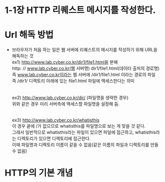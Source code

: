 # 1-1장 HTTP 리퀘스트 메시지를 작성한다.


# Url 해독 방법
  - 브라우저가 처음 하는 일은 웹 서버에 리퀘스트의 메시지를 작성하기 위해 URL을 해독하는 것<br/>
  ex1) http://www.lab.cyber.co.kr/dir1/file1.html을 분해<br/>
      http:   //   www.lab.cyber.co.kr(웹 서버명)   dir1/file1.html(데이터 출처의 경로명)<br/>
      즉 www.lab.cyber.co.kr이라는 웹 서버에 /dir1/file1.html 이라는 경로의 파일<br/>즉 /dir1/ 디렉토리 아래에 있는 file1.html 파일에 액세스한다는 의미<br/><br/><br/>
  ex2) http://www.lab.cyber.co.kr/dir/ (파일명을 생략한 경우)<br/>
      위와 같은 경우 미리 서버측에 액세스할 파일명을 설정해 둠.<br/><br/><br/>
  ex3) http://www.lab.cyber.co.kr/whatisthis<br/>
      이 경우 끝에 /가 없으므로 whatisthis를 파일명으로 보는 게 맞을 것 같다.<br/>
      그래서 일반적으로 whatisthis라는 파일이 있으면 파일에 접근하고, whatisthis라는 디렉토리가 있으면 디렉토리에 접근한다.<br/>
      이때 파일명과 디렉토리 이름이 같을 수 없음(같은 이름의 파일과 디렉토리를 만들 수 없음)<br/>

# HTTP의 기본 개념
  
  
